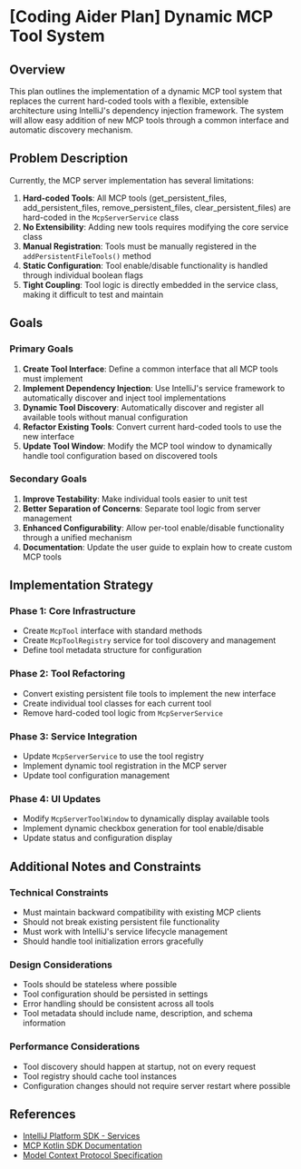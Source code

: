 # [Coding Aider Plan] Dynamic MCP Tool System

## Overview

This plan outlines the implementation of a dynamic MCP tool system that replaces the current hard-coded tools with a flexible, extensible architecture using IntelliJ's dependency injection framework. The system will allow easy addition of new MCP tools through a common interface and automatic discovery mechanism.

## Problem Description

Currently, the MCP server implementation has several limitations:

1. **Hard-coded Tools**: All MCP tools (get_persistent_files, add_persistent_files, remove_persistent_files, clear_persistent_files) are hard-coded in the `McpServerService` class
2. **No Extensibility**: Adding new tools requires modifying the core service class
3. **Manual Registration**: Tools must be manually registered in the `addPersistentFileTools()` method
4. **Static Configuration**: Tool enable/disable functionality is handled through individual boolean flags
5. **Tight Coupling**: Tool logic is directly embedded in the service class, making it difficult to test and maintain

## Goals

### Primary Goals

1. **Create Tool Interface**: Define a common interface that all MCP tools must implement
2. **Implement Dependency Injection**: Use IntelliJ's service framework to automatically discover and inject tool implementations
3. **Dynamic Tool Discovery**: Automatically discover and register all available tools without manual configuration
4. **Refactor Existing Tools**: Convert current hard-coded tools to use the new interface
5. **Update Tool Window**: Modify the MCP tool window to dynamically handle tool configuration based on discovered tools

### Secondary Goals

1. **Improve Testability**: Make individual tools easier to unit test
2. **Better Separation of Concerns**: Separate tool logic from server management
3. **Enhanced Configurability**: Allow per-tool enable/disable functionality through a unified mechanism
4. **Documentation**: Update the user guide to explain how to create custom MCP tools

## Implementation Strategy

### Phase 1: Core Infrastructure
- Create `McpTool` interface with standard methods
- Create `McpToolRegistry` service for tool discovery and management
- Define tool metadata structure for configuration

### Phase 2: Tool Refactoring
- Convert existing persistent file tools to implement the new interface
- Create individual tool classes for each current tool
- Remove hard-coded tool logic from `McpServerService`

### Phase 3: Service Integration
- Update `McpServerService` to use the tool registry
- Implement dynamic tool registration in the MCP server
- Update tool configuration management

### Phase 4: UI Updates
- Modify `McpServerToolWindow` to dynamically display available tools
- Implement dynamic checkbox generation for tool enable/disable
- Update status and configuration display

## Additional Notes and Constraints

### Technical Constraints
- Must maintain backward compatibility with existing MCP clients
- Should not break existing persistent file functionality
- Must work with IntelliJ's service lifecycle management
- Should handle tool initialization errors gracefully

### Design Considerations
- Tools should be stateless where possible
- Tool configuration should be persisted in settings
- Error handling should be consistent across all tools
- Tool metadata should include name, description, and schema information

### Performance Considerations
- Tool discovery should happen at startup, not on every request
- Tool registry should cache tool instances
- Configuration changes should not require server restart where possible

## References

- [IntelliJ Platform SDK - Services](https://plugins.jetbrains.com/docs/intellij/plugin-services.html)
- [MCP Kotlin SDK Documentation](docs/mcp-sdk-docs/USER_GUIDE.md)
- [Model Context Protocol Specification](https://spec.modelcontextprotocol.io/)
